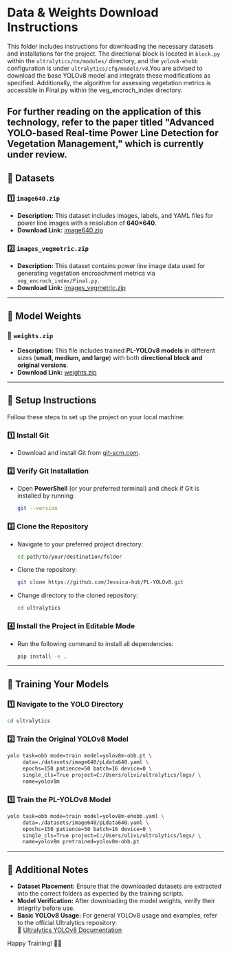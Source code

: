 
# Data & Weights Download Instructions

This folder includes instructions for downloading the necessary datasets and installations for the project. The directional block is located in `block.py` within the `ultralytics/nn/modules/` directory, and the `yolov8-ehobb` configuration is under `ultralytics/cfg/models/v8`.You are advised to download the base YOLOv8 model and integrate these modifications as specified. Additionally, the algorithm for assessing vegetation metrics is accessible in Final.py within the veg_encroch_index directory.

For further reading on the application of this technology, refer to the paper titled "Advanced YOLO-based Real-time Power Line Detection for Vegetation Management," which is currently under review.
---

## 📂 Datasets

### 1️⃣ `image640.zip`
- **Description:** This dataset includes images, labels, and YAML files for power line images with a resolution of **640×640**.
- **Download Link:** [image640.zip](https://drive.google.com/file/d/1W1UfZsbCIQWDTiSzhQjwEQkO_hrOxl8S/view?usp=drive_link)

### 2️⃣ `images_vegmetric.zip`
- **Description:** This dataset contains power line image data used for generating vegetation encroachment metrics via `veg_encroch_index/Final.py`.
- **Download Link:** [images_vegmetric.zip](https://drive.google.com/file/d/19xxtcgXUuCRm7JSNGakvloeHml36Do-E/view?usp=sharing)

---

## 🎯 Model Weights

### 📌 `weights.zip`
- **Description:** This file includes trained **PL-YOLOv8 models** in different sizes (**small, medium, and large**) with both **directional block and original versions**.
- **Download Link:** [weights.zip](https://drive.google.com/file/d/1tY4HjSvwp98aTlxIBInNscqrdPxt9W3E/view?usp=sharing)

---

## 🔧 Setup Instructions

Follow these steps to set up the project on your local machine:

### 1️⃣ Install Git
- Download and install Git from [git-scm.com](https://git-scm.com/downloads).

### 2️⃣ Verify Git Installation
- Open **PowerShell** (or your preferred terminal) and check if Git is installed by running:
  ```bash
  git --version
  ```

### 3️⃣ Clone the Repository
- Navigate to your preferred project directory:
  ```bash
  cd path/to/your/destination/folder
  ```
- Clone the repository:
  ```bash
  git clone https://github.com/Jessica-hub/PL-YOLOv8.git
  ```
- Change directory to the cloned repository:
  ```bash
  cd ultralytics
  ```

### 4️⃣ Install the Project in Editable Mode
- Run the following command to install all dependencies:
  ```bash
  pip install -e .
  ```

---

## 🚀 Training Your Models

### 1️⃣ Navigate to the YOLO Directory
```bash
cd ultralytics
```

### 2️⃣ Train the **Original YOLOv8 Model**
```bash
yolo task=obb mode=train model=yolov8m-obb.pt \
     data=./datasets/image640/pLdata640.yaml \
     epochs=150 patience=50 batch=16 device=0 \
     single_cls=True project=C:/Users/olivi/ultralytics/logs/ \
     name=yolov8m
```

### 3️⃣ Train the **PL-YOLOv8 Model**
```bash
yolo task=obb mode=train model=yolov8m-ehobb.yaml \
     data=./datasets/image640/pLdata640.yaml \
     epochs=150 patience=50 batch=16 device=0 \
     single_cls=True project=C:/Users/olivi/ultralytics/logs/ \
     name=yolov8m pretrained=yolov8m-obb.pt
```

---

## 📝 Additional Notes

- **Dataset Placement:** Ensure that the downloaded datasets are extracted into the correct folders as expected by the training scripts.
- **Model Verification:** After downloading the model weights, verify their integrity before use.
- **Basic YOLOv8 Usage:** For general YOLOv8 usage and examples, refer to the official Ultralytics repository:  
  🔗 [Ultralytics YOLOv8 Documentation](https://github.com/ultralytics/ultralytics/tree/main)

Happy Training! 🚀🔥

